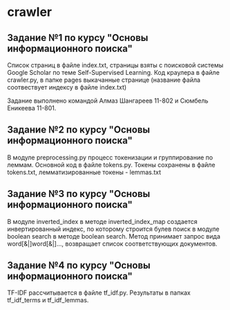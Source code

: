 # crawler

## Задание №1 по курсу "Основы информационного поиска"

Список страниц в файле index.txt, страницы взяты с поисковой системы Google Scholar по теме Self-Supervised Learning.
Код краулера в файле crawler.py, в папке pages выкачанные странице (название файла соотвествует индексу в файле index.txt) 

Задание выполнено командой Алмаз Шангареев 11-802 и Сюмбель Еникеева 11-801.


## Задание №2 по курсу "Основы информационного поиска"

В модуле preprocessing.py процесс токенизации и группирование по леммам. Основной код в файле tokens.py. Токены сохранены в файле tokens.txt, лемматизированные токены - lemmas.txt


## Задание №3 по курсу "Основы информационного поиска"

В модуле inverted_index в методе inverted_index_map создается инвертированный индекс, по которому строится булев поиск в модуле boolean search в методе boolean search.
Метод принимает запрос вида word[&|]word[&|]..., возвращает список соответствующих документов. 


## Задание №4 по курсу "Основы информационного поиска"

TF-IDF рассчитывается в файле tf_idf.py. 
Результаты в папках tf_idf_terms и tf_idf_lemmas.